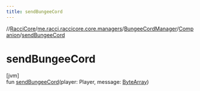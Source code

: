 ```yaml
---
title: sendBungeeCord
---
```

//[RacciCore](../../../../index.html)/[me.racci.raccicore.core.managers](../../index.html)/[BungeeCordManager](../index.html)/[Companion](index.html)/[sendBungeeCord](send-bungee-cord.html)



# sendBungeeCord



[jvm]\
fun [sendBungeeCord](send-bungee-cord.html)(player: Player, message: [ByteArray](https://kotlinlang.org/api/latest/jvm/stdlib/kotlin/-byte-array/index.html))




